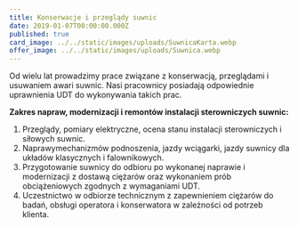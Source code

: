 ```yaml
---
title: Konserwacje i przeglądy suwnic
date: 2019-01-07T00:00:00.000Z
published: true
card_image: ../../static/images/uploads/SuwnicaKarta.webp
offer_image: ../../static/images/uploads/Suwnica.webp
---
```


Od wielu lat prowadzimy prace związane z konserwacją, przeglądami i usuwaniem awari suwnic. Nasi pracownicy posiadają odpowiednie uprawnienia UDT do wykonywania takich prac.

**Zakres napraw, modernizacji i remontów instalacji sterowniczych suwnic:**

1. Przeglądy, pomiary elektryczne, ocena stanu instalacji sterowniczych i siłowych suwnic.
2. Naprawymechanizmów podnoszenia, jazdy wciągarki, jazdy suwnicy dla układów klasycznych i falownikowych.
3. Przygotowanie suwnicy do odbioru po wykonanej naprawie i modernizacji z dostawą ciężarów oraz wykonaniem prób obciążeniowych zgodnych z wymaganiami UDT.
4. Uczestnictwo w odbiorze technicznym z zapewnieniem ciężarów do badań, obsługi operatora i konserwatora w zależności od potrzeb klienta. 
